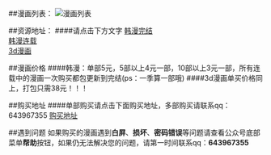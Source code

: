 ##漫画列表：
![漫画列表](https://upload-images.jianshu.io/upload_images/11373205-89ab618162c3e8b5.png)

##资源地址：
####请点击下方文字
[韩漫完结](https://pan.baidu.com/s/1qshF9JwdD5JQVjzPPmhT9A)</br>
[韩漫连载](https://pan.baidu.com/s/1WQCJcL66Jf_2RvjXUYOarQ)</br>
[3d漫画](https://pan.baidu.com/s/1mj7EuAs)<br>

##漫画价格
####韩漫：单部5元，5部以上4元一部，10部以上3元一部，所有连载中的漫画一次购买都包更新到完结(ps：一季算一部哦)
####3d漫画单买价格同上，打包只需38元！！！

##购买地址
####单部购买请点击下面购买地址，多部购买请联系qq：643967355
[购买地址](https://www.2faka.com/merchant/DCCA47B69626)

##遇到问题
如果购买的漫画遇到**白屏**、**损坏**、**密码错误**等问题请查看公众号底部菜单**帮助**按钮，如果仍无法解决您的问题，请第一时间联系qq：**643967355**
